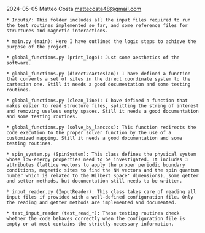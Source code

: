 2024-05-05 Matteo Costa <mattecosta48@gmail.com> 

	* Inputs/: This folder includes all the input files required to run the test routines implemented so far, and some reference files for structures and magnetic interactions. 

	* main.py (main): Here I have outlined the logic steps to achieve the purpose of the project. 

	* global_functions.py (print_logo): Just some aesthetics of the software.

    * global_functions.py (direct2cartesian): I have defined a function that converts a set of sites in the direct coordinate system to the cartesian one. Still it needs a good documentation and some testing routines.

    * global_functions.py (clean_line): I have defined a function that makes easier to read structure files, splitting the string of interest and removing useless empty spaces. Still it needs a good documentation and some testing routines.

    * global_functions.py (solve_by_lanczos): This function redirects the code execution to the proper solver function by the use of a customized mapping. Still it needs a good documentation and some testing routines.

    * spin_system.py (SpinSystem): This class defines the physical system whose low-energy properties need to be investigated. It includes 3 attributes (lattice vectors to apply the proper periodic boundary conditions, magnetic sites to find the NN vectors and the spin quantum number which is related to the Hilbert space' dimensions), some getter and setter methods, but documentation still needs to be written.

    * input_reader.py (InputReader): This class takes care of reading all input files if provided with a well-defined configuration file. Only the reading and getter methods are implemented and documented.

    * test_input_reader (test_read_*): These testing routines check whether the code behaves correctly when the configuration file is empty or at most contains the strictly-necessary information.